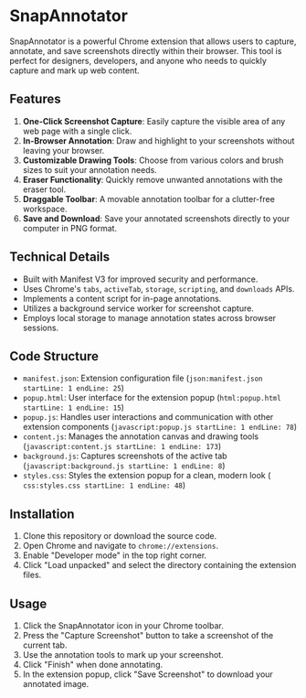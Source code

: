 # SnapAnnotator

SnapAnnotator is a powerful Chrome extension that allows users to capture, annotate, and save screenshots directly within their browser. This tool is perfect for designers, developers, and anyone who needs to quickly capture and mark up web content.

## Features

1. **One-Click Screenshot Capture**: Easily capture the visible area of any web page with a single click.
2. **In-Browser Annotation**: Draw and highlight to your screenshots without leaving your browser.
3. **Customizable Drawing Tools**: Choose from various colors and brush sizes to suit your annotation needs.
4. **Eraser Functionality**: Quickly remove unwanted annotations with the eraser tool.
5. **Draggable Toolbar**: A movable annotation toolbar for a clutter-free workspace.
6. **Save and Download**: Save your annotated screenshots directly to your computer in PNG format.

## Technical Details

- Built with Manifest V3 for improved security and performance.
- Uses Chrome's `tabs`, `activeTab`, `storage`, `scripting`, and `downloads` APIs.
- Implements a content script for in-page annotations.
- Utilizes a background service worker for screenshot capture.
- Employs local storage to manage annotation states across browser sessions.

## Code Structure

- `manifest.json`: Extension configuration file (```json:manifest.json startLine: 1 endLine: 25```)
- `popup.html`: User interface for the extension popup (```html:popup.html startLine: 1 endLine: 15```)
- `popup.js`: Handles user interactions and communication with other extension components (```javascript:popup.js startLine: 1 endLine: 78```)
- `content.js`: Manages the annotation canvas and drawing tools (```javascript:content.js startLine: 1 endLine: 173```)
- `background.js`: Captures screenshots of the active tab (```javascript:background.js startLine: 1 endLine: 8```)
- `styles.css`: Styles the extension popup for a clean, modern look (```
css:styles.css startLine: 1 endLine: 48```)

## Installation

1. Clone this repository or download the source code.
2. Open Chrome and navigate to `chrome://extensions`.
3. Enable "Developer mode" in the top right corner.
4. Click "Load unpacked" and select the directory containing the extension files.

## Usage

1. Click the SnapAnnotator icon in your Chrome toolbar.
2. Press the "Capture Screenshot" button to take a screenshot of the current tab.
3. Use the annotation tools to mark up your screenshot.
4. Click "Finish" when done annotating.
5. In the extension popup, click "Save Screenshot" to download your annotated image.
